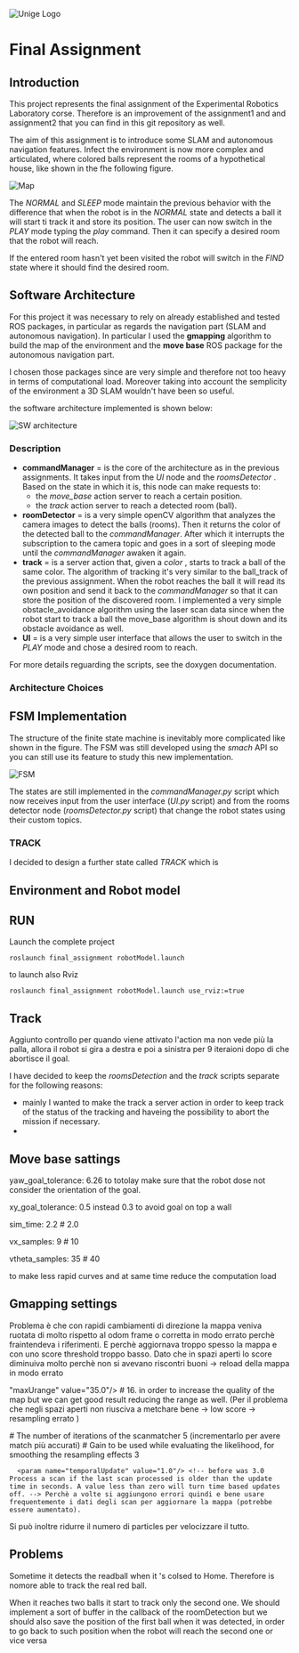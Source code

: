 ![Unige Logo](https://raw.githubusercontent.com/FraTesta/experimental_ws/master/src/final_assignment/documentation/doc_pages/unige_stemma.png)

# __Final Assignment__
## __Introduction__ 
This project represents the final assignment of the Experimental Robotics Laboratory corse. Therefore is an improvement of the assignment1 and and assignment2 that you can find in this git repository as well. 

The aim of this assignment is to introduce some SLAM and autonomous navigation features. Infect the environment is now more complex and articulated, where colored balls represent the rooms of a hypothetical house, like shown in the fhe following figure.

![Map](https://github.com/FraTesta/experimental_ws/blob/master/src/final_assignment/documentation/doc_pages/map.png)

The _NORMAL_ and _SLEEP_ mode maintain the previous behavior with the difference that when the robot is in the _NORMAL_ state and detects a ball it will start ti track it and store its position.
The user can now switch in the _PLAY_ mode typing the _play_ command. Then it can specify a desired room that the robot will reach. 

If the entered room hasn't yet been visited the robot will switch in the _FIND_ state where it should find the desired room.

## __Software Architecture__
For this project it was necessary to rely on already established and tested ROS packages, in particular as regards the navigation part (SLAM and autonomous navigation). 
In particular I used the __gmapping__ algorithm to build the map of the environment and the __move base__ ROS package for the autonomous navigation part.

I chosen those packages since are very simple and therefore not too heavy in terms of computational load. Moreover taking into account the semplicity of the environment a 3D SLAM wouldn't have been so useful.

the software architecture implemented is shown below:

![SW architecture](https://github.com/FraTesta/experimental_ws/blob/master/src/final_assignment/documentation/doc_pages/rosgraph.png)


### Description
- __commandManager__ = is the core of the architecture as in the previous assignments. It takes input from the _UI_ node and the _roomsDetector_ . Based on the state in which it is, this node can make requests to:
  -  the _move_base_ action server to reach a certain position.
  -  the _track_ action server to reach a detected room (ball).
- __roomDetector__ = is a very simple openCV algorithm that analyzes the camera images to detect the balls (rooms). Then it returns the color of the detected ball to the _commandManager_. After which it interrupts the subscription to the camera topic and goes in a sort of sleeping mode until the _commandManager_ awaken it again.
- __track__ = is a server action that, given a _color_ , starts to track a ball of the same color. The algorithm of tracking it's very similar to the ball_track of the previous assignment. When the robot reaches the ball it will read its own position and send it back to the _commandManager_ so that it can store the position of the discovered room. I implemented a very simple obstacle_avoidance algorithm using the laser scan data since when the robot start to track a ball the move_base algorithm is shout down and its obstacle avoidance as well.
- __UI__ = is a very simple user interface that allows the user to switch in the _PLAY_ mode and chose a desired room to reach.

For more details reguarding the scripts, see the doxygen documentation. 

### Architecture Choices



## __FSM Implementation__
The structure of the finite state machine is inevitably more complicated like shown in the figure. The FSM was still developed using the _smach_ API so you can still use its feature to study this new implementation.

![FSM](https://raw.githubusercontent.com/FraTesta/experimental_ws/master/src/final_assignment/documentation/doc_pages/FSM.png)

The states are still implemented in the _commandManager.py_ script which now receives input from the user interface (_UI.py_ script) and from the rooms detector node (_roomsDetector.py_ script) that change the robot states using their custom topics. 

### TRACK
 I decided to design a further state called _TRACK_ which is



## Environment and Robot model 

## RUN

Launch the complete project
```
roslaunch final_assignment robotModel.launch 
```
to launch also Rviz
```
roslaunch final_assignment robotModel.launch use_rviz:=true
```

## Track
Aggiunto controllo per quando viene attivato l'action ma non vede più la palla, allora il robot si gira a destra e poi a sinistra per 9 iteraioni dopo di che 
abortisce il goal.

I have decided to keep the _roomsDetection_ and the _track_ scripts separate for the following reasons: 
- mainly I wanted to make the track a server action in order to keep track of the status of the tracking and haveing the possibility to abort the mission if necessary. 
-  

## Move base sattings

yaw_goal_tolerance: 6.26 to totolay make sure that the robot dose not consider the orientation of the goal. 

xy_goal_tolerance: 0.5 instead  0.3 to avoid goal on top a wall 

sim_time: 2.2   # 2.0

vx_samples: 9   # 10

vtheta_samples: 35  # 40 

to make less rapid curves and at same time reduce the computation load

## Gmapping settings 

Problema è che con rapidi cambiamenti di direzione la mappa veniva ruotata di molto rispetto al odom frame o corretta in modo errato perchè fraintendeva i riferimenti.
E perchè aggiornava troppo spesso la mappa e con uno score threshold troppo basso. Dato che in spazi aperti lo score diminuiva molto perchè non si avevano riscontri buoni -> reload della mappa in modo errato

"maxUrange" value="35.0"/> # 16. in order to increase the quality of the map but we can get good result reducing the range as well. (Per il problema che negli spazi aperti non riusciva a metchare bene -> low score -> resampling errato )

<param name="iterations" value="8"/> # The number of iterations of the scanmatcher 5 (incrementarlo per avere match più accurati)

<param name="ogain" value="5.0"/> # Gain to be used while evaluating the likelihood, for smoothing the resampling effects 3

      <param name="temporalUpdate" value="1.0"/> <!-- before was 3.0 Process a scan if the last scan processed is older than the update time in seconds. A value less than zero will turn time based updates off. --> Perchè a volte si aggiungono errori quindi e bene usare frequentemente i dati degli scan per aggiornare la mappa (potrebbe essere aumentato).

Si può inoltre ridurre il numero di particles per velocizzare il tutto. 

## Problems
Sometime it detects the readball when it 's colsed to Home. Therefore is nomore able to track the real red ball. 

When it reaches two balls it start to track only the second one. We should implement a sort of buffer in the callback of the roomDetection but we should also save the position of the first ball when it was detected, in order to go back to such position when the robot will reach the second one or vice versa 





 

